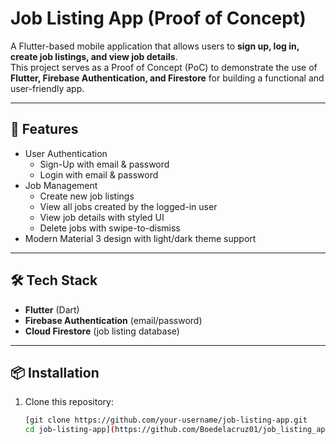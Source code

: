 # Job Listing App (Proof of Concept)

A Flutter-based mobile application that allows users to **sign up, log in, create job listings, and view job details**.  
This project serves as a Proof of Concept (PoC) to demonstrate the use of **Flutter, Firebase Authentication, and Firestore** for building a functional and user-friendly app.

---

## 🚀 Features
- User Authentication  
  - Sign-Up with email & password  
  - Login with email & password  
- Job Management  
  - Create new job listings  
  - View all jobs created by the logged-in user  
  - View job details with styled UI  
  - Delete jobs with swipe-to-dismiss  
- Modern Material 3 design with light/dark theme support  

---

## 🛠️ Tech Stack
- **Flutter** (Dart)  
- **Firebase Authentication** (email/password)  
- **Cloud Firestore** (job listing database)  

---

## 📦 Installation

1. Clone this repository:
   ```bash
   [git clone https://github.com/your-username/job-listing-app.git
   cd job-listing-app](https://github.com/Boedelacruz01/job_listing_app_assessment.git)
